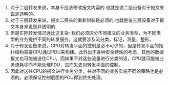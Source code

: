 1. 对于二层转发来说，本身不应该修改报文内容的.也就是说二层设备对于报文来说是透明的。
2. 对于三层转发来说，报文二层头的重新封装是必须的.也就是说三层设备对于报文本身来说是非透明的.
3. 但是实际转发情况远比这复杂:
	 我们必须区分不同报文的业务类型，为不同类型的业务提供不同的转发服务。这就要涉及流分类，标记，测量，整形。
4. 对于转发设备来说，CPU对转发平面的控制是必不可少的，但是转发平面的拓扑结构需要CPU通过PDU来构建。此外出于各种安全特性的考虑，其他的数据报文也可能被送往CPU。而如果不对这些流量进行分类的话，CPU就可能被业务流耗尽而不能处理PDU，进而失去对转发平面的控制。
5. 因此对送往CPU的报文进行业务分类，并对不同的业务实施不同的策略也是必须的。必须保证控制层面的PDU得到优先处理。
